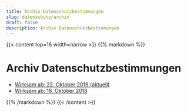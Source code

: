 ```yaml
---
title: Archiv Datenschutzbestimmungen
slug: datenschutz/archiv
draft: false
description: Archiv Datenschutzbestimmungen
---
```


{{< content top=16 width=narrow >}}
{{% markdown %}}
# Archiv Datenschutzbestimmungen

* [Wirksam ab: 22. Oktober 2019 (aktuell)](/de/datenschutz/archiv/20191022)
* [Wirksam ab: 18. Oktober 2018](/de/datenschutz/archiv/20181018)

{{% /markdown %}}
{{< /content >}}
